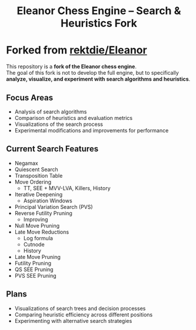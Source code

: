 <h1 align="center">Eleanor Chess Engine – Search & Heuristics Fork</h1>

# Forked from [rektdie/Eleanor](https://github.com/rektdie/Eleanor)

This repository is a **fork of the Eleanor chess engine**.  
The goal of this fork is not to develop the full engine, but to specifically **analyze, visualize, and experiment with search algorithms and heuristics**.  

## Focus Areas

- Analysis of search algorithms  
- Comparison of heuristics and evaluation metrics  
- Visualizations of the search process  
- Experimental modifications and improvements for performance  

## Current Search Features

- Negamax  
- Quiescent Search  
- Transposition Table  
- Move Ordering  
  - TT, SEE + MVV-LVA, Killers, History  
- Iterative Deepening  
  - Aspiration Windows  
- Principal Variation Search (PVS)  
- Reverse Futility Pruning  
  - Improving  
- Null Move Pruning  
- Late Move Reductions  
  - Log formula  
  - Cutnode  
  - History  
- Late Move Pruning  
- Futility Pruning  
- QS SEE Pruning  
- PVS SEE Pruning  

## Plans

- Visualizations of search trees and decision processes  
- Comparing heuristic efficiency across different positions  
- Experimenting with alternative search strategies  
